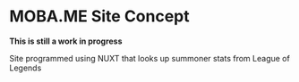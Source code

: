 # MOBA.ME Site Concept

**This is still a work in progress**

Site programmed using NUXT that looks up summoner stats from League of Legends
